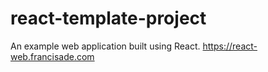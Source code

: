 # react-template-project
An example web application built using React. https://react-web.francisade.com
